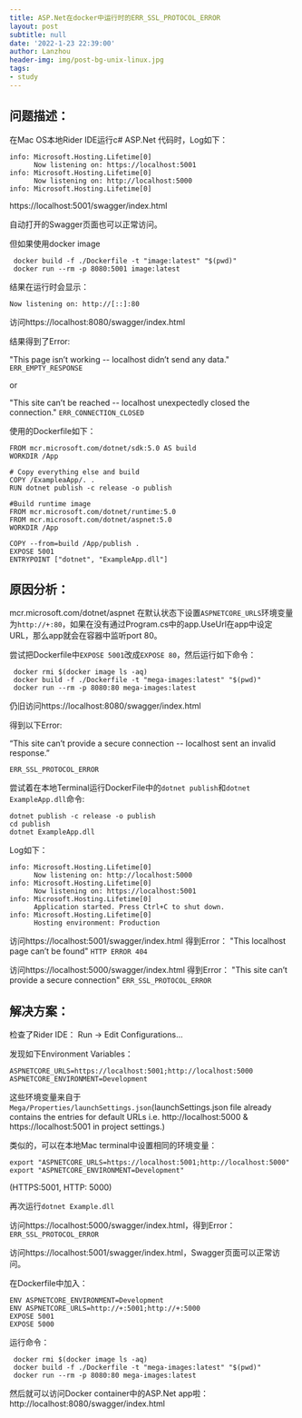 ```yaml
---
title: ASP.Net在docker中运行时的ERR_SSL_PROTOCOL_ERROR
layout: post
subtitle: null
date: '2022-1-23 22:39:00'
author: Lanzhou
header-img: img/post-bg-unix-linux.jpg
tags:
- study
---
```


## 问题描述：

在Mac OS本地Rider IDE运行c# ASP.Net 代码时，Log如下：

```
info: Microsoft.Hosting.Lifetime[0]
      Now listening on: https://localhost:5001
info: Microsoft.Hosting.Lifetime[0]
      Now listening on: http://localhost:5000
info: Microsoft.Hosting.Lifetime[0]

```

https://localhost:5001/swagger/index.html

自动打开的Swagger页面也可以正常访问。

但如果使用docker image
```
 docker build -f ./Dockerfile -t "image:latest" "$(pwd)"
 docker run --rm -p 8080:5001 image:latest   
```

结果在运行时会显示：
```
Now listening on: http://[::]:80
```

访问https://localhost:8080/swagger/index.html

结果得到了Error: 

"This page isn’t working -- localhost didn’t send any data."
`ERR_EMPTY_RESPONSE`

or

"This site can’t be reached -- localhost unexpectedly closed the connection."
`ERR_CONNECTION_CLOSED`

使用的Dockerfile如下：
```
FROM mcr.microsoft.com/dotnet/sdk:5.0 AS build
WORKDIR /App

# Copy everything else and build
COPY /ExampleaApp/. .
RUN dotnet publish -c release -o publish

#Build runtime image
FROM mcr.microsoft.com/dotnet/runtime:5.0
FROM mcr.microsoft.com/dotnet/aspnet:5.0
WORKDIR /App

COPY --from=build /App/publish .
EXPOSE 5001
ENTRYPOINT ["dotnet", "ExampleApp.dll"]
```

## 原因分析：

mcr.microsoft.com/dotnet/aspnet 在默认状态下设置`ASPNETCORE_URLS`环境变量为`http://+:80`，如果在没有通过Program.cs中的app.UseUrl在app中设定URL，那么app就会在容器中监听port 80。

尝试把Dockerfile中`EXPOSE 5001`改成`EXPOSE 80`，然后运行如下命令：
```
 docker rmi $(docker image ls -aq)
 docker build -f ./Dockerfile -t "mega-images:latest" "$(pwd)" 
 docker run --rm -p 8080:80 mega-images:latest
```
仍旧访问https://localhost:8080/swagger/index.html

得到以下Error:

“This site can’t provide a secure connection -- localhost sent an invalid response.” 

`ERR_SSL_PROTOCOL_ERROR`

尝试着在本地Terminal运行DockerFile中的`dotnet publish`和`dotnet ExampleApp.dll`命令:
```
dotnet publish -c release -o publish
cd publish
dotnet ExampleApp.dll
```

Log如下：
```
info: Microsoft.Hosting.Lifetime[0]
      Now listening on: http://localhost:5000
info: Microsoft.Hosting.Lifetime[0]
      Now listening on: https://localhost:5001
info: Microsoft.Hosting.Lifetime[0]
      Application started. Press Ctrl+C to shut down.
info: Microsoft.Hosting.Lifetime[0]
      Hosting environment: Production

```

访问https://localhost:5001/swagger/index.html
得到Error：
"This localhost page can’t be found"
`HTTP ERROR 404`

访问https://localhost:5000/swagger/index.html
得到Error：
"This site can’t provide a secure connection"
`ERR_SSL_PROTOCOL_ERROR`

## 解决方案：

检查了Rider IDE：
Run -> Edit Configurations...

发现如下Environment Variables：
```
ASPNETCORE_URLS=https://localhost:5001;http://localhost:5000 ASPNETCORE_ENVIRONMENT=Development
```
这些环境变量来自于`Mega/Properties/launchSettings.json`(launchSettings.json file already contains the entries for default URLs i.e. http://localhost:5000 & https://localhost:5001 in project settings.)

类似的，可以在本地Mac terminal中设置相同的环境变量：
```
export "ASPNETCORE_URLS=https://localhost:5001;http://localhost:5000"
export "ASPNETCORE_ENVIRONMENT=Development"
```
(HTTPS:5001, HTTP: 5000)

再次运行`dotnet Example.dll`

访问https://localhost:5000/swagger/index.html，得到Error：
`ERR_SSL_PROTOCOL_ERROR`

访问https://localhost:5001/swagger/index.html，Swagger页面可以正常访问。

在Dockerfile中加入：
```
ENV ASPNETCORE_ENVIRONMENT=Development
ENV ASPNETCORE_URLS=http://+:5001;http://+:5000
EXPOSE 5001
EXPOSE 5000
```

运行命令：
```
 docker rmi $(docker image ls -aq)
 docker build -f ./Dockerfile -t "mega-images:latest" "$(pwd)" 
 docker run --rm -p 8080:80 mega-images:latest
```

然后就可以访问Docker container中的ASP.Net app啦：
http://localhost:8080/swagger/index.html